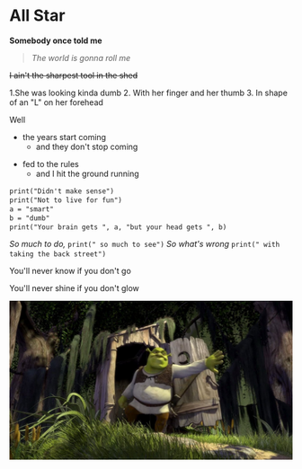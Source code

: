 # All Star


**Somebody once told me**

>*The world is gonna roll me*

~~I ain't the sharpest tool in the shed~~

1.She was looking kinda dumb
2. With her finger and her thumb
3. In shape of an "L" on her forehead


Well
- the years start coming
	- and they don't stop coming
* fed to the rules 
	- and I hit the ground running 

```
print("Didn't make sense")
print("Not to live for fun")
a = "smart"
b = "dumb"
print("Your brain gets ", a, "but your head gets ", b)
```

*So much to do,* `print(" so much to see")`
*So what's wrong* `print(" with taking the back street")`

You'll never know if you don't go

You'll never shine if you don't glow


![Shrek](shrek.jpg "Shrek")
